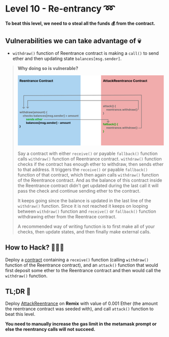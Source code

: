 # Level 10 - Re-entrancy ➿

**To beat this level, we need to o steal all the funds 💰 from the contract.**

## Vulnerabilities we can take advantage of 💀

- `withdraw()` function of Reentrance contract is making a `call()` to send ether and then updating state `balances[msg.sender]`.

> **Why doing so is vulnerable?**
> 
> ![reentrancy.svg](/10-re-entrancy/reentrancy.svg)
>
> Say a contract with either `receive()` or payable `fallback()` function calls `withdraw()` function of Reentrance contract. `withdraw()` function checks if the contract has enough ether to withdraw, then sends ether to that address. It triggers the `receive()` or payable `fallback()` function of that contract, which then again calls `withdraw()` function of the Reentrance contract. And as the balance of this contract inside the Reentrance contract didn't get updated during the last call it will pass the check and continue sending ether to the contract.
> 
> It keeps going since the balance is updated in the last line of the `withdraw()` function. Since it is not reached it keeps on looping between `withdraw()` function and `receive()` or `fallback()` function withdrawing ether from the Reentrace contract.
> 
> A recommended way of writing function is to first make all of your checks, then update states, and then finally make external calls.

## How to Hack? 👨🏻‍💻

Deploy a [contract](/10-re-entrancy/AttackReentrance.sol) containing a `receive()` function (calling `withdraw()` function of the Reentrance contract), and an `attack()` function that would first deposit some ether to the Reentrance contract and then would call the `withdraw()` function.

## TL;DR 🙂
Deploy [AttackReentrance](/10-re-entrancy/AttackReentrance.sol) on **Remix** with value of  0.001 Ether (the amount the reentrance contract was seeded with), and call `attack()` function to beat this level.

**You need to manually increase the gas limit in the metamask prompt or else the reentrancy calls will not succeed.**